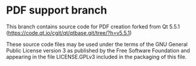 # PDF support branch

This branch contains source code for PDF creation forked from
Qt 5.5.1 (https://code.qt.io/cgit/qt/qtbase.git/tree/?h=v5.5.1)

These source code files may be used under the terms of the GNU
General Public License version 3 as published by the Free Software
Foundation and appearing in the file LICENSE.GPLv3 included in the
packaging of this file.

